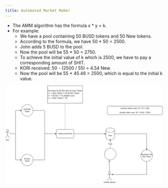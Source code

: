```yaml
---
title: Automated Market Maker
---
```


- The AMM algorithm has the formula x \* y = k.
- For example:
  - We have a pool containing 50 BUSD tokens and 50 New tokens.
  - According to the formula, we have 50 \* 50 = 2500.
  - John adds 5 BUSD to the pool.
  - Now the pool will be 55 \* 50 = 2750.
  - To achieve the initial value of k which is 2500, we have to pay a corresponding amount of SHIT.
  - KORI received: 50 - (2500 / 55) = 4.54 New.
  - Now the pool will be 55 \* 45.46 = 2500, which is equal to the initial k value.

![Image](https://raw.githubusercontent.com/quankori/quankori.github.io/master/src/images/blockchain/2_.PNG)
